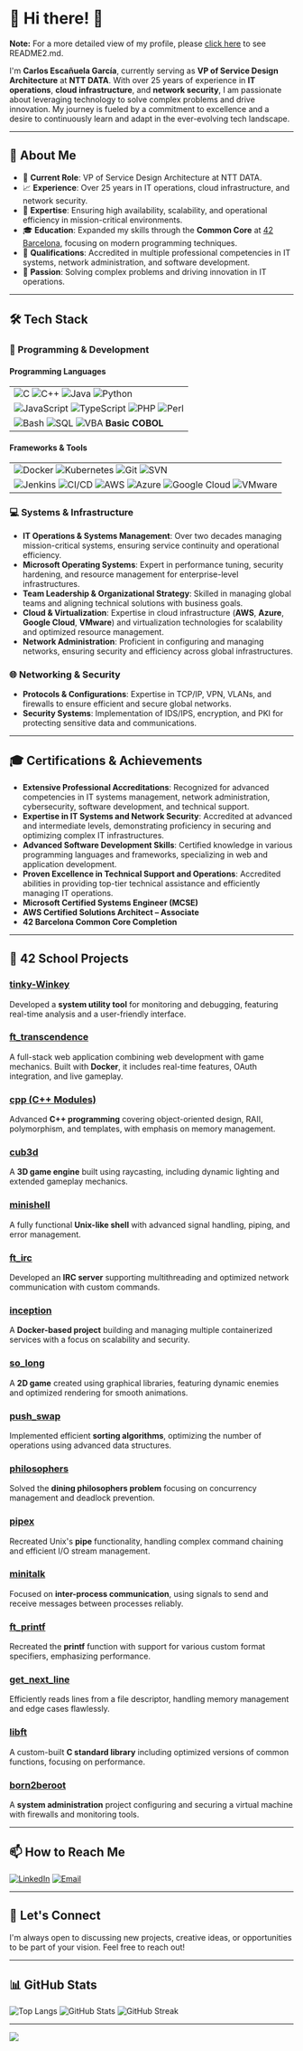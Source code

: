 # 💫 Hi there! 👋

**Note:** For a more detailed view of my profile, please [click here](README2.md) to see README2.md.

I'm **Carlos Escañuela García**, currently serving as **VP of Service Design Architecture** at **NTT DATA**. With over 25 years of experience in **IT operations**, **cloud infrastructure**, and **network security**, I am passionate about leveraging technology to solve complex problems and drive innovation. My journey is fueled by a commitment to excellence and a desire to continuously learn and adapt in the ever-evolving tech landscape.

---

## 🌟 About Me

- 💼 **Current Role**: VP of Service Design Architecture at NTT DATA.
- 📈 **Experience**: Over 25 years in IT operations, cloud infrastructure, and network security.
- 🎯 **Expertise**: Ensuring high availability, scalability, and operational efficiency in mission-critical environments.
- 🎓 **Education**: Expanded my skills through the **Common Core** at [42 Barcelona](https://www.42barcelona.com/es/), focusing on modern programming techniques.
- 📜 **Qualifications**: Accredited in multiple professional competencies in IT systems, network administration, and software development.
- 🔭 **Passion**: Solving complex problems and driving innovation in IT operations.

---

## 🛠️ Tech Stack

### 🔧 Programming & Development

#### **Programming Languages**

|                                                                                                                                                                                                                                                                                                                                                                                        |
|----------------------------------------------------------------------------------------------------------------------------------------------------------------------------------------------------------------------------------------------------------------------------------------------------------------------------------------------------------------------------------------|
| ![C](https://img.shields.io/badge/C-A8B9CC?style=flat&logo=c&logoColor=white) ![C++](https://img.shields.io/badge/C++-00599C?style=flat&logo=cplusplus&logoColor=white) ![Java](https://img.shields.io/badge/Java-007396?style=flat&logo=java&logoColor=white) ![Python](https://img.shields.io/badge/Python-3776AB?style=flat&logo=python&logoColor=white) |
| ![JavaScript](https://img.shields.io/badge/JavaScript-F7DF1E?style=flat&logo=javascript&logoColor=black) ![TypeScript](https://img.shields.io/badge/TypeScript-3178C6?style=flat&logo=typescript&logoColor=white) ![PHP](https://img.shields.io/badge/PHP-777BB4?style=flat&logo=php&logoColor=white) ![Perl](https://img.shields.io/badge/Perl-39457E?style=flat&logo=perl&logoColor=white) |
| ![Bash](https://img.shields.io/badge/Bash-4EAA25?style=flat&logo=gnu-bash&logoColor=white) ![SQL](https://img.shields.io/badge/SQL-4479A1?style=flat&logo=postgresql&logoColor=white) ![VBA](https://img.shields.io/badge/VBA-217346?style=flat&logo=microsoft-excel&logoColor=white) **Basic** **COBOL**                                                                                 |

#### **Frameworks & Tools**

|                                                                                                                                                                                                                                                                                                                                                                                                                            |
|----------------------------------------------------------------------------------------------------------------------------------------------------------------------------------------------------------------------------------------------------------------------------------------------------------------------------------------------------------------------------------------------------------------------------|
| ![Docker](https://img.shields.io/badge/Docker-2496ED?style=flat&logo=docker&logoColor=white) ![Kubernetes](https://img.shields.io/badge/Kubernetes-326CE5?style=flat&logo=kubernetes&logoColor=white) ![Git](https://img.shields.io/badge/Git-F05032?style=flat&logo=git&logoColor=white) ![SVN](https://img.shields.io/badge/Subversion-809CC9?style=flat&logo=subversion&logoColor=white) |
| ![Jenkins](https://img.shields.io/badge/Jenkins-D24939?style=flat&logo=jenkins&logoColor=white) ![CI/CD](https://img.shields.io/badge/CI%2FCD-4285F4?style=flat&logo=google-cloud&logoColor=white) ![AWS](https://img.shields.io/badge/AWS-232F3E?style=flat&logo=amazon-aws&logoColor=white) ![Azure](https://img.shields.io/badge/Azure-0078D4?style=flat&logo=microsoft-azure&logoColor=white) ![Google Cloud](https://img.shields.io/badge/Google%20Cloud-4285F4?style=flat&logo=google-cloud&logoColor=white) ![VMware](https://img.shields.io/badge/VMware-607078?style=flat&logo=vmware&logoColor=white) |

### 💻 Systems & Infrastructure

- **IT Operations & Systems Management**: Over two decades managing mission-critical systems, ensuring service continuity and operational efficiency.
- **Microsoft Operating Systems**: Expert in performance tuning, security hardening, and resource management for enterprise-level infrastructures.
- **Team Leadership & Organizational Strategy**: Skilled in managing global teams and aligning technical solutions with business goals.
- **Cloud & Virtualization**: Expertise in cloud infrastructure (**AWS**, **Azure**, **Google Cloud**, **VMware**) and virtualization technologies for scalability and optimized resource management.
- **Network Administration**: Proficient in configuring and managing networks, ensuring security and efficiency across global infrastructures.
  
### 🌐 Networking & Security

- **Protocols & Configurations**: Expertise in TCP/IP, VPN, VLANs, and firewalls to ensure efficient and secure global networks.
- **Security Systems**: Implementation of IDS/IPS, encryption, and PKI for protecting sensitive data and communications.

---

## 🎓 Certifications & Achievements

- **Extensive Professional Accreditations**: Recognized for advanced competencies in IT systems management, network administration, cybersecurity, software development, and technical support.
- **Expertise in IT Systems and Network Security**: Accredited at advanced and intermediate levels, demonstrating proficiency in securing and optimizing complex IT infrastructures.
- **Advanced Software Development Skills**: Certified knowledge in various programming languages and frameworks, specializing in web and application development.
- **Proven Excellence in Technical Support and Operations**: Accredited abilities in providing top-tier technical assistance and efficiently managing IT operations.
- **Microsoft Certified Systems Engineer (MCSE)**
- **AWS Certified Solutions Architect – Associate**
- **42 Barcelona Common Core Completion**

---

## 🚀 42 School Projects

### [tinky-Winkey](./tinky-winkey)

Developed a **system utility tool** for monitoring and debugging, featuring real-time analysis and a user-friendly interface.

### [ft_transcendence](./ft_transcendence)

A full-stack web application combining web development with game mechanics. Built with **Docker**, it includes real-time features, OAuth integration, and live gameplay.

### [cpp (C++ Modules)](./cpp)

Advanced **C++ programming** covering object-oriented design, RAII, polymorphism, and templates, with emphasis on memory management.

### [cub3d](./cub3d)

A **3D game engine** built using raycasting, including dynamic lighting and extended gameplay mechanics.

### [minishell](./minishell)

A fully functional **Unix-like shell** with advanced signal handling, piping, and error management.

### [ft_irc](./ft_irc)

Developed an **IRC server** supporting multithreading and optimized network communication with custom commands.

### [inception](./inception)

A **Docker-based project** building and managing multiple containerized services with a focus on scalability and security.

### [so_long](./so_long)

A **2D game** created using graphical libraries, featuring dynamic enemies and optimized rendering for smooth animations.

### [push_swap](./push_swap)

Implemented efficient **sorting algorithms**, optimizing the number of operations using advanced data structures.

### [philosophers](./philosophers)

Solved the **dining philosophers problem** focusing on concurrency management and deadlock prevention.

### [pipex](./pipex)

Recreated Unix's **pipe** functionality, handling complex command chaining and efficient I/O stream management.

### [minitalk](./minitalk)

Focused on **inter-process communication**, using signals to send and receive messages between processes reliably.

### [ft_printf](./ft_printf)

Recreated the **printf** function with support for various custom format specifiers, emphasizing performance.

### [get_next_line](./get_next_line)

Efficiently reads lines from a file descriptor, handling memory management and edge cases flawlessly.

### [libft](./libft)

A custom-built **C standard library** including optimized versions of common functions, focusing on performance.

### [born2beroot](./born2beroot)

A **system administration** project configuring and securing a virtual machine with firewalls and monitoring tools.

---

## 📫 How to Reach Me

[![LinkedIn](https://img.shields.io/badge/LinkedIn-%230077B5?style=flat&logo=linkedin&logoColor=white)](https://www.linkedin.com/in/carlos-esca%C3%B1uela-garcia-58b15816/)
[![Email](https://img.shields.io/badge/Email-D14836?style=flat&logo=gmail&logoColor=white)](mailto:cescanuela@gmail.com)

---

## 🤝 Let's Connect

I'm always open to discussing new projects, creative ideas, or opportunities to be part of your vision. Feel free to reach out!

---

## 📊 GitHub Stats

![Top Langs](https://github-readme-stats.vercel.app/api/top-langs/?username=cescanue&theme=transparent&hide_border=false&layout=compact)
![GitHub Stats](https://github-readme-stats.vercel.app/api?username=cescanue&theme=transparent&hide_border=false&show_icons=true&count_private=true)
![GitHub Streak](https://github-readme-streak-stats.herokuapp.com/?user=cescanue&theme=transparent&hide_border=false)

---

[![](https://visitcount.itsvg.in/api?id=cescanue&label=Profile%20Views&color=2&icon=1&pretty=false)](https://visitcount.itsvg.in)
